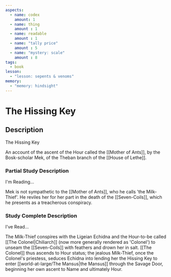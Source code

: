 ```yaml
---
aspects: 
  - name: codex
    amount: 1
  - name: thing
    amount : 1
  - name: readable
    amount : 1
  - name: "tally price"
    amount : 5
  - name: "mystery: scale"
    amount : 8
tags:
  - book
lesson:
  - "lesson: sepents & venoms"
memory:
  - "memory: hindsight"
---
```


# The Hissing Key

## Description
The Hissing Key

An account of the ascent of the Hour called the [[Mother of Ants]], by the Bosk-scholar Mek, of the Theban branch of the [[House of Lethe]].
### Partial Study Description
I'm Reading...

Mek is not sympathetic to the [[Mother of Ants]], who he calls 'the Milk-Thief'. He reviles her for her part in the death of the [[Seven-Coils]], which he presents as a treacherous conspiracy.
### Study Complete Description
I've Read...

The Milk-Thief conspires with the Ligeian Echidna and the Hour-to-be called [[The Colonel|Chiliarch]] (now more generally rendered as 'Colonel') to unseam the [[Seven-Coils]] with feathers and drown her in salt. [[The Colonel]] thus ascends to Hour status; the jealous Milk-Thief, once the Colonel's priestess, seduces Echidna into lending her the Hissing Key to enter [[world-at-large/The Mansus|the Mansus]] through the Savage Door, beginning her own ascent to Name and ultimately Hour.